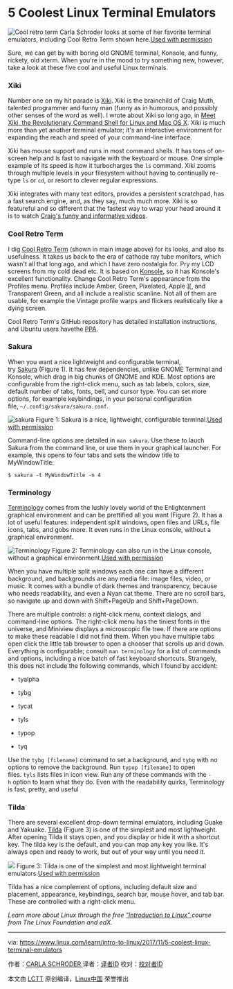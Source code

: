 5 Coolest Linux Terminal Emulators
============================================================


![Cool retro term](https://www.linux.com/sites/lcom/files/styles/rendered_file/public/banner2.png?itok=zUuRFq_L "Cool retro term")
Carla Schroder looks at some of her favorite terminal emulators, including Cool Retro Term shown here.[Used with permission][4]

Sure, we can get by with boring old GNOME terminal, Konsole, and funny, rickety, old xterm. When you're in the mood to try something new, however, take a look at these five cool and useful Linux terminals.

### Xiki

Number one on my hit parade is [Xiki][10]. Xiki is the brainchild of Craig Muth, talented programmer and funny man (funny as in humorous, and possibly other senses of the word as well). I wrote about Xiki so long ago, in [Meet Xiki, the Revolutionary Command Shell for Linux and Mac OS X][11]. Xiki is much more than yet another terminal emulator; it's an interactive environment for expanding the reach and speed of your command-line interface.


Xiki has mouse support and runs in most command shells. It has tons of on-screen help and is fast to navigate with the keyboard or mouse. One simple example of its speed is how it turbocharges the `ls` command. Xiki zooms through multiple levels in your filesystem without having to continually re-type `ls` or `cd`, or resort to clever regular expressions.

Xiki integrates with many text editors, provides a persistent scratchpad, has a fast search engine, and, as they say, much much more. Xiki is so featureful and so different that the fastest way to wrap your head around it is to watch [Craig's funny and informative videos][12].

### Cool Retro Term

I dig [Cool Retro Term][13] (shown in main image above) for its looks, and also its usefulness. It takes us back to the era of cathode ray tube monitors, which wasn't all that long ago, and which I have zero nostalgia for. Pry my LCD screens from my cold dead etc. It is based on [Konsole][14], so it has Konsole's excellent functionality. Change Cool Retro Term's appearance from the Profiles menu. Profiles include Amber, Green, Pixelated, Apple ][, and Transparent Green, and all include a realistic scanline. Not all of them are usable, for example the Vintage profile warps and flickers realistically like a dying screen.

Cool Retro Term's GitHub repository has detailed installation instructions, and Ubuntu users havethe [PPA][15].

### Sakura

When you want a nice lightweight and configurable terminal, try [Sakura][16] (Figure 1). It has few dependencies, unlike GNOME Terminal and Konsole, which drag in big chunks of GNOME and KDE. Most options are configurable from the right-click menu, such as tab labels, colors, size, default number of tabs, fonts, bell, and cursor type. You can set more options, for example keybindings, in your personal configuration file, `~/.config/sakura/sakura.conf`.

![sakura](https://www.linux.com/sites/lcom/files/styles/rendered_file/public/fig-1_9.png?itok=9fiPn8xt "sakura")
Figure 1: Sakura is a nice, lightweight, configurable terminal.[Used with permission][1]

Command-line options are detailed in `man sakura`. Use these to lauch Sakura from the command line, or use them in your graphical launcher. For example, this opens to four tabs and sets the window title to MyWindowTitle:

```
$ sakura -t MyWindowTitle -n 4
```

### Terminology

[Terminology][17] comes from the lushly lovely world of the Enlightenment graphical environment and can be prettified all you want (Figure 2). It has a lot of useful features: independent split windows, open files and URLs, file icons, tabs, and gobs more. It even runs in the Linux console, without a graphical environment.


![Terminology](https://www.linux.com/sites/lcom/files/styles/rendered_file/public/fig-2_6.png?itok=FDQ7nFUV "Terminology")
Figure 2: Terminology can also run in the Linux console, without a graphical environment.[Used with permission][2]

When you have multiple split windows each one can have a different background, and backgrounds are any media file: image files, video, or music. It comes with a bundle of dark themes and transparency, because who needs readability, and even a Nyan cat theme. There are no scroll bars, so navigate up and down with Shift+PageUp and Shift+PageDown.

There are multiple controls: a right-click menu, context dialogs, and command-line options. The right-click menu has the tiniest fonts in the universe, and Miniview displays a microscopic file tree. If there are options to make these readable I did not find them. When you have multiple tabs open click the little tab browser to open a chooser that scrolls up and down. Everything is configurable; consult `man terminology` for a list of commands and options, including a nice batch of fast keyboard shortcuts. Strangely, this does not include the following commands, which I found by accident:

*   tyalpha

*   tybg

*   tycat

*   tyls

*   typop

*   tyq

Use the `tybg [filename]` command to set a background, and `tybg` with no options to remove the background. Run `typop [filename]` to open files. `tyls` lists files in icon view. Run any of these commands with the `-h` option to learn what they do. Even with the readability quirks, Terminology is fast, pretty, and useful

### Tilda

There are several excellent drop-down terminal emulators, including Guake and Yakuake. [Tilda][18] (Figure 3) is one of the simplest and most lightweight. After opening Tilda it stays open, and you display or hide it with a shortcut key. The tilda key is the default, and you can map any key you like. It's always open and ready to work, but out of your way until you need it.


![](https://www.linux.com/sites/lcom/files/styles/rendered_file/public/fig-3_3.png?itok=zTBWotp8)
Figure 3: Tilda is one of the simplest and most lightweight terminal emulators.[Used with permission][3]

Tilda has a nice complement of options, including default size and placement, appearance, keybindings, search bar, mouse hover, and tab bar. These are controlled with a right-click menu.

 _Learn more about Linux through the free ["Introduction to Linux" ][9]course from The Linux Foundation and edX._

--------------------------------------------------------------------------------

via: https://www.linux.com/learn/intro-to-linux/2017/11/5-coolest-linux-terminal-emulators

作者：[CARLA SCHRODER ][a]
译者：[译者ID](https://github.com/译者ID)
校对：[校对者ID](https://github.com/校对者ID)

本文由 [LCTT](https://github.com/LCTT/TranslateProject) 原创编译，[Linux中国](https://linux.cn/) 荣誉推出

[a]:https://www.linux.com/users/cschroder
[1]:https://www.linux.com/licenses/category/used-permission
[2]:https://www.linux.com/licenses/category/used-permission
[3]:https://www.linux.com/licenses/category/used-permission
[4]:https://www.linux.com/licenses/category/used-permission
[5]:https://www.linux.com/files/images/fig-1png-9
[6]:https://www.linux.com/files/images/fig-2png-6
[7]:https://www.linux.com/files/images/fig-3png-3
[8]:https://www.linux.com/files/images/banner2png
[9]:https://training.linuxfoundation.org/linux-courses/system-administration-training/introduction-to-linux
[10]:http://xiki.org/
[11]:https://www.linux.com/learn/meet-xiki-revolutionary-command-shell-linux-and-mac-os-x
[12]:http://xiki.org/screencasts/
[13]:https://github.com/Swordfish90/cool-retro-term
[14]:https://www.linux.com/learn/expert-tips-and-tricks-kate-and-konsole
[15]:https://launchpad.net/~bugs-launchpad-net-falkensweb/+archive/ubuntu/cool-retro-term
[16]:https://bugs.launchpad.net/sakura
[17]:https://www.enlightenment.org/about-terminology
[18]:https://github.com/lanoxx/tilda
